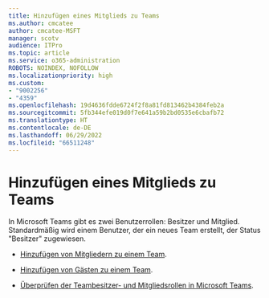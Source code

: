 ```yaml
---
title: Hinzufügen eines Mitglieds zu Teams
ms.author: cmcatee
author: cmcatee-MSFT
manager: scotv
audience: ITPro
ms.topic: article
ms.service: o365-administration
ROBOTS: NOINDEX, NOFOLLOW
ms.localizationpriority: high
ms.custom:
- "9002256"
- "4359"
ms.openlocfilehash: 19d4636fdde6724f2f8a81fd813462b4384feb2a
ms.sourcegitcommit: 5fb344efe019d0f7e641a59b2bd0535e6cbafb72
ms.translationtype: HT
ms.contentlocale: de-DE
ms.lasthandoff: 06/29/2022
ms.locfileid: "66511248"
---
```

# <a name="add-a-member-to-teams"></a>Hinzufügen eines Mitglieds zu Teams

In Microsoft Teams gibt es zwei Benutzerrollen: Besitzer und Mitglied. Standardmäßig wird einem Benutzer, der ein neues Team erstellt, der Status "Besitzer" zugewiesen.

- [Hinzufügen von Mitgliedern zu einem Team](https://support.microsoft.com/office/add-members-to-a-team-in-teams-aff2249d-b456-4bc3-81e7-52327b6b38e9).

- [Hinzufügen von Gästen zu einem Team](https://support.microsoft.com/office/add-guests-to-a-team-in-teams-fccb4fa6-f864-4508-bdde-256e7384a14f).

- [Überprüfen der Teambesitzer- und Mitgliedsrollen in Microsoft Teams](https://docs.microsoft.com/microsoftteams/assign-roles-permissions).
